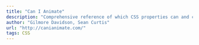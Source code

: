 ```yaml
---
title: "Can I Animate"
description: "Comprehensive reference of which CSS properties can and can‘t be animated."
author: "Gilmore Davidson, Sean Curtis"
url: "http://canianimate.com/"
tags: CSS
---
```

